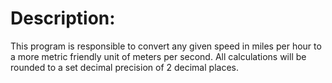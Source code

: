 # Description:

This program is responsible to convert any given speed in miles per hour to
a more metric friendly unit of meters per second. All calculations will be rounded to a set
decimal precision of 2 decimal places.
